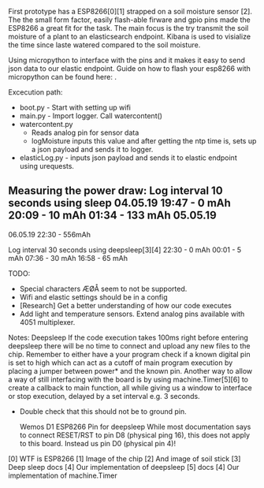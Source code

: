 First prototype has a ESP8266[0][1] strapped on a soil moisture sensor [2]. The the small form factor, easily flash-able firware and gpio pins made the ESP8266 a great fit for the task. The main focus is the try transmit the soil moisture of a plant to an elasticsearch endpoint. Kibana is used to visialize the time since laste watered compared to the soil moisture.

Using micropython to interface with the pins and it makes it easy to send json data to our elastic endpoint. 
Guide on how to flash your esp8266 with micropython can be found here: . 

Excecution path:
 + boot.py - Start with setting up wifi
 + main.py - Import logger. Call watercontent()
 + watercontent.py
   - Reads analog pin for sensor data
   - logMoisture inputs this value and after getting the ntp time is, sets up a json payload and sends it to logger.
 + elasticLog.py - inputs json payload and sends it to elastic endpoint using urequests.



Measuring the power draw:
 Log interval 10 seconds using sleep
04.05.19
19:47 - 0 mAh
20:09 - 10 mAh
01:34 - 133 mAh
05.05.19
 - 
06.05.19
22:30 - 556mAh

 Log interval 30 seconds using deepsleep[3][4]
22:30 - 0 mAh
00:01 - 5 mAh
07:36 - 30 mAh
16:58 - 65 mAh


TODO:
 - Special characters ÆØÅ seem to not be supported.
 - Wifi and elastic settings should be in a config
 - [Research] Get a better understanding of how our code executes
 - Add light and temperature sensors. Extend analog pins available with 4051 multiplexer.  



Notes:
	Deepsleep
If the code execution takes 100ms right before entering deepsleep there will be no time to connect and upload any new files to the chip. Remember to either have a your program check if a known digital pin is set to high which can act as a cutoff of main program execution by placing a jumper between power* and the known pin. Another way to allow a way of still interfacing with the board is by using machine.Timer[5][6] to create a callback to main function, all while giving us a window to interface or stop execution, delayed by a set interval e.g. 3 seconds. 
* Double check that this should not be to ground pin.

	Wemos D1 ESP8266 Pin for deepsleep
While most documentation says to connect RESET/RST to pin D8 (physical ping 16), this does not apply to this board. Instead us pin D0 (physical pin 4)!

[0] WTF is ESP8266
[1] Image of the chip
[2] And image of soil stick
[3] Deep sleep docs
[4] Our implementation of deepsleep
[5] docs
[4] Our implementation of machine.Timer